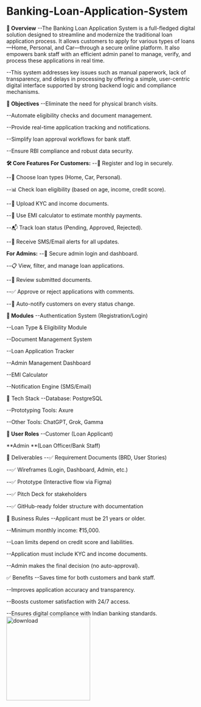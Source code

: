 # Banking-Loan-Application-System

**🧩 Overview**
--The Banking Loan Application System is a full-fledged digital solution designed to streamline and modernize the traditional loan application process. It allows customers to apply for various types of loans—Home, Personal, and Car—through a secure online platform. It also empowers bank staff with an efficient admin panel to manage, verify, and process these applications in real time.

--This system addresses key issues such as manual paperwork, lack of transparency, and delays in processing by offering a simple, user-centric digital interface supported by strong backend logic and compliance mechanisms.

**🎯 Objectives**
--Eliminate the need for physical branch visits.

--Automate eligibility checks and document management.

--Provide real-time application tracking and notifications.

--Simplify loan approval workflows for bank staff.

--Ensure RBI compliance and robust data security.

**🛠️ Core Features
For Customers:**
--🔐 Register and log in securely.

--🏡 Choose loan types (Home, Car, Personal).

--📊 Check loan eligibility (based on age, income, credit score).

--📁 Upload KYC and income documents.

--🧮 Use EMI calculator to estimate monthly payments.

--📬 Track loan status (Pending, Approved, Rejected).

--🔔 Receive SMS/Email alerts for all updates.

**For Admins:**
--🔐 Secure admin login and dashboard.

--📋 View, filter, and manage loan applications.

--📑 Review submitted documents.

--✅ Approve or reject applications with comments.

--🔔 Auto-notify customers on every status change.

**🧪 Modules**
--Authentication System (Registration/Login)

--Loan Type & Eligibility Module

--Document Management System

--Loan Application Tracker

--Admin Management Dashboard

--EMI Calculator

--Notification Engine (SMS/Email)

🧱 Tech Stack 
--Database: PostgreSQL

--Prototyping Tools: Axure

--Other Tools: ChatGPT, Grok, Gamma

**👥 User Roles**
--Customer (Loan Applicant)

**Admin **(Loan Officer/Bank Staff)

📂 Deliverables
--✅ Requirement Documents (BRD, User Stories)

--✅ Wireframes (Login, Dashboard, Admin, etc.)

--✅ Prototype (Interactive flow via Figma)

--✅ Pitch Deck for stakeholders

--✅ GitHub-ready folder structure with documentation

📌 Business Rules
--Applicant must be 21 years or older.

--Minimum monthly income: ₹15,000.

--Loan limits depend on credit score and liabilities.

--Application must include KYC and income documents.

--Admin makes the final decision (no auto-approval).

✅ Benefits
--Saves time for both customers and bank staff.

--Improves application accuracy and transparency.

--Boosts customer satisfaction with 24/7 access.

--Ensures digital compliance with Indian banking standards.
<img width="220" height="220" alt="download" src="https://github.com/user-attachments/assets/c5c73341-163f-4d9b-ba8f-883657662309" />

